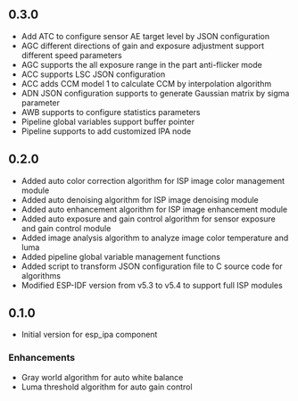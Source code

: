 ## 0.3.0

- Add ATC to configure sensor AE target level by JSON configuration
- AGC different directions of gain and exposure adjustment support different speed parameters
- AGC supports the all exposure range in the part anti-flicker mode
- ACC supports LSC JSON configuration
- ACC adds CCM model 1 to calculate CCM by interpolation algorithm
- ADN JSON configuration supports to generate Gaussian matrix by sigma parameter
- AWB supports to configure statistics parameters
- Pipeline global variables support buffer pointer
- Pipeline supports to add customized IPA node

## 0.2.0

- Added auto color correction algorithm for ISP image color management module
- Added auto denoising algorithm for ISP image denoising module
- Added auto enhancement algorithm for ISP image enhancement module
- Added auto exposure and gain control algorithm for sensor exposure and gain control module
- Added image analysis algorithm to analyze image color temperature and luma
- Added pipeline global variable management functions
- Added script to transform JSON configuration file to C source code for algorithms
- Modified ESP-IDF version from v5.3 to v5.4 to support full ISP modules

## 0.1.0

- Initial version for esp_ipa component

### Enhancements

- Gray world algorithm for auto white balance
- Luma threshold algorithm for auto gain control

